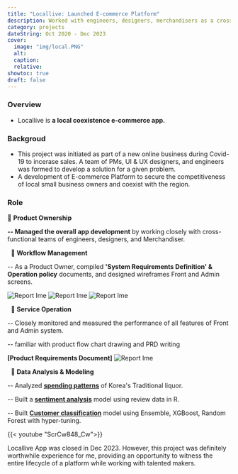 ```yaml
---
title: "Locallive: Launched E-commerce Platform"
description: Worked with engineers, designers, merchandisers as a cross-functional team.
category: projects
dateString: Oct 2020 - Dec 2023
cover:
  image: "img/local.PNG"
  alt:
  caption:
  relative: 
showtoc: true
draft: false
---
```


### Overview
- Locallive is **a local coexistence e-commerce app.**

### Backgroud
- This project was initiated as part of a new online business during Covid-19 to incerase sales. 
A team of PMs, UI & UX designers, and engineers was formed to develop a solution for a given problem.
- A development of E-commerce Platform to secure the competitiveness of local small business owners and coexist with the region.
&nbsp;

### Role

🔹 **Product Ownership**

**-- Managed the overall app development** by working closely with cross-functional teams of engineers, designers, and Merchandiser.

&nbsp;
🔹 **Workflow Management**

-- As a Product Owner, compiled **'System Requirements Definition' & Operation policy** documents, and designed wireframes Front and Admin screens.

![Report Ime](/img/xmind.PNG)
![Report Ime](/img/order.PNG)
![Report Ime](/img/userflow.PNG)

&nbsp;
🔹 **Service Operation**

-- Closely monitored and measured the performance of all features of Front and Admin system.

-- familiar with product flow chart drawing and PRD writing

**[Product Requirements Document]**
![Report Ime](/img/prd.PNG)

&nbsp;
🔹 **Data Analysis & Modeling**

-- Analyzed [**spending patterns**](https://github.com/PikalounJM/E-commerce-Modeling/blob/main/Order%20pattern.ipynb) of Korea's Traditional liquor.

-- Built a [**sentiment analysis**](https://github.com/PikalounJM/E-commerce-Modeling/blob/main/reveiw_%EA%B0%90%EC%84%B1%EB%B6%84%EC%84%9D.R) model using review data in R.

-- Built [**Customer classification**](https://github.com/PikalounJM/E-commerce-Modeling/blob/main/Locallive_%20Customer%20classification.ipynb) model using Ensemble, XGBoost, Random Forest with hyper-tuning.

{{< youtube "ScrCw848_Cw">}}
&nbsp;

Locallive App was closed in Dec 2023. However, this project was definitely worthwhile experience for me, providing an opportunity to witness the entire lifecycle of a platform while working with talented makers.